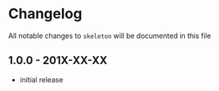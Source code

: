 # Changelog

All notable changes to `skeleton` will be documented in this file

## 1.0.0 - 201X-XX-XX

- initial release
